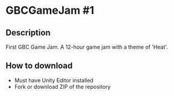 # GBCGameJam #1
## Description
First GBC Game Jam. A 12-hour game jam with a theme of 'Heat'.

## How to download
* Must have Unity Editor installed
* Fork or download ZIP of the repository
